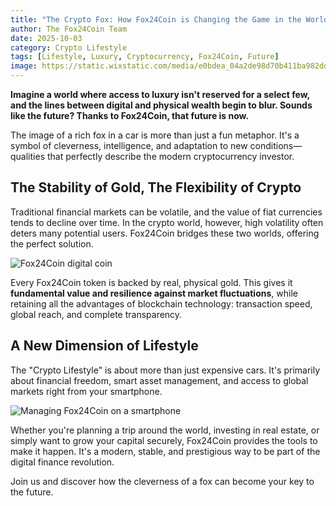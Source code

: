 ```yaml
---
title: "The Crypto Fox: How Fox24Coin is Changing the Game in the World of Luxury"
author: The Fox24Coin Team
date: 2025-10-03
category: Crypto Lifestyle
tags: [Lifestyle, Luxury, Cryptocurrency, Fox24Coin, Future]
image: https://static.wixstatic.com/media/e0bdea_04a2de98d70b411ba982dd7fd0bfab26~mv2.png
---
```


**Imagine a world where access to luxury isn't reserved for a select few, and the lines between digital and physical wealth begin to blur. Sounds like the future? Thanks to Fox24Coin, that future is now.**

The image of a rich fox in a car is more than just a fun metaphor. It's a symbol of cleverness, intelligence, and adaptation to new conditions—qualities that perfectly describe the modern cryptocurrency investor.

## The Stability of Gold, The Flexibility of Crypto

Traditional financial markets can be volatile, and the value of fiat currencies tends to decline over time. In the crypto world, however, high volatility often deters many potential users. Fox24Coin bridges these two worlds, offering the perfect solution.

![Fox24Coin digital coin](https://static.wixstatic.com/media/e0bdea_4db6504beadb4fe7b89f41035ba55594~mv2.png)

Every Fox24Coin token is backed by real, physical gold. This gives it **fundamental value and resilience against market fluctuations**, while retaining all the advantages of blockchain technology: transaction speed, global reach, and complete transparency.

## A New Dimension of Lifestyle

The "Crypto Lifestyle" is about more than just expensive cars. It's primarily about financial freedom, smart asset management, and access to global markets right from your smartphone.

![Managing Fox24Coin on a smartphone](https://static.wixstatic.com/media/e0bdea_0adc0b516d394aa6b8dfe75be0fd6187~mv2.png)

Whether you're planning a trip around the world, investing in real estate, or simply want to grow your capital securely, Fox24Coin provides the tools to make it happen. It's a modern, stable, and prestigious way to be part of the digital finance revolution.

Join us and discover how the cleverness of a fox can become your key to the future.